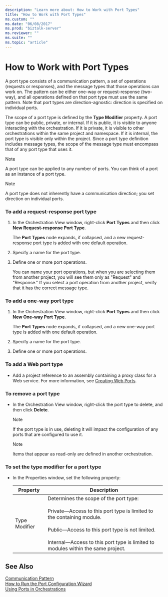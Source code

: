 ```yaml
---
description: "Learn more about: How to Work with Port Types"
title: "How to Work with Port Types"
ms.custom: ""
ms.date: "06/08/2017"
ms.prod: "biztalk-server"
ms.reviewer: ""
ms.suite: ""
ms.topic: "article"
---
```

# How to Work with Port Types
A port type consists of a communication pattern, a set of operations (requests or responses), and the message types that those operations can work on. The pattern can be either one-way or request-response (two-way), and all operations defined on that port type must use the same pattern. Note that port types are direction-agnostic: direction is specified on individual ports.  
  
 The scope of a port type is defined by the **Type Modifier** property. A port type can be public, private, or internal. If it is public, it is visible to anyone interacting with the orchestration. If it is private, it is visible to other orchestrations within the same project and namespace. If it is internal, the port type is visible only within the project. Since a port type definition includes message types, the scope of the message type must encompass that of any port type that uses it.  
  
> [!NOTE]
>  A port type can be applied to any number of ports. You can think of a port as an instance of a port type.  
  
> [!NOTE]
>  A port type does not inherently have a communication direction; you set direction on individual ports.  
  
### To add a request-response port type  
  
1.  In the Orchestration View window, right-click **Port Types** and then click **New Request-response Port Type**.  
  
     The **Port Types** node expands, if collapsed, and a new request-response port type is added with one default operation.  
  
2.  Specify a name for the port type.  
  
3.  Define one or more port operations.  
  
     You can name your port operations, but when you are selecting them from another project, you will see them only as "Request" and "Response." If you select a port operation from another project, verify that it has the correct message type.  
  
### To add a one-way port type  
  
1.  In the Orchestration View window, right-click **Port Types** and then click **New One-way Port Type**.  
  
     The **Port Types** node expands, if collapsed, and a new one-way port type is added with one default operation.  
  
2.  Specify a name for the port type.  
  
3.  Define one or more port operations.  
  
### To add a Web port type  
  
-   Add a project reference to an assembly containing a proxy class for a Web service. For more information, see [Creating Web Ports](../core/creating-web-ports.md).  
  
### To remove a port type  
  
-   In the Orchestration View window, right-click the port type to delete, and then click **Delete**.  
  
    > [!NOTE]
    >  If the port type is in use, deleting it will impact the configuration of any ports that are configured to use it.  
  
    > [!NOTE]
    >  Items that appear as read-only are defined in another orchestration.  
  
### To set the type modifier for a port type  
  
-   In the Properties window, set the following property:  
  
    |Property|Description|  
    |--------------|-----------------|  
    |Type Modifier|Determines the scope of the port type:<br /><br /> Private—Access to this port type is limited to the containing module.<br /><br /> Public—Access to this port type is not limited.<br /><br /> Internal—Access to this port type is limited to modules within the same project.|  
  
## See Also  
 [Communication Pattern](../core/communication-pattern.md)   
 [How to Run the Port Configuration Wizard](../core/how-to-run-the-port-configuration-wizard.md)   
 [Using Ports in Orchestrations](../core/using-ports-in-orchestrations.md)
